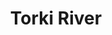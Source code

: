 ---
title: "Torki River"
title_bn: "তর্কি নদী"
description: "It tekes off at Kalkini upazila of Madaripur district and at the boundary line of Barisal and Gopalganj district."
---